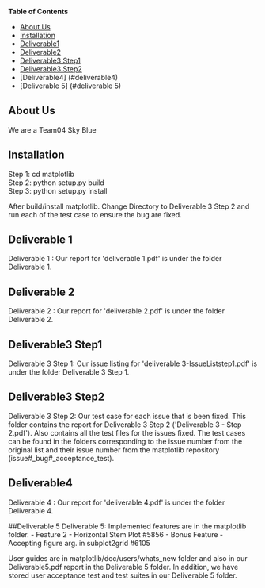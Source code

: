 <!-- DON'T EDIT THIS SECTION, INSTEAD RE-RUN doctoc TO UPDATE -->
**Table of Contents**

- [About Us](#about-us)
- [Installation](#installation)
- [Deliverable1](#deliverable-1)
- [Deliverable2](#deliverable-2)
- [Deliverable3 Step1](#deliverable3-step1)
- [Deliverable3 Step2](#deliverable3-step2)
- [Deliverable4] (#deliverable4)
- [Deliverable 5] (#deliverable 5)

## About Us
We are a Team04 Sky Blue
## Installation
Step 1: cd matplotlib <br />
Step 2: python setup.py build <br />
Step 3: python setup.py install <br />

After build/install matplotlib. Change Directory to Deliverable 3 Step 2 and run each of the test case to ensure the bug are fixed.
## Deliverable 1
Deliverable 1 : Our report for 'deliverable 1.pdf' is under the folder Deliverable 1.

## Deliverable 2
Deliverable 2 : Our report for 'deliverable 2.pdf' is under the folder Deliverable 2.

## Deliverable3 Step1
Deliverable 3 Step 1: Our issue listing for 'deliverable 3-IssueListstep1.pdf' is under the folder Deliverable 3 Step 1. 

## Deliverable3 Step2
Deliverable 3 Step 2: Our test case for each issue that is been fixed. This folder contains the report for Deliverable 3 Step 2 ('Deliverable 3 - Step 2.pdf'). Also contains all the test files for the issues fixed. The test cases can be found in the folders corresponding to the issue number from the original list and their issue number from the matplotlib repository (issue#_bug#_acceptance_test).

## Deliverable4
Deliverable 4 : Our report for 'deliverable 4.pdf' is under the folder Deliverable 4.

##Deliverable 5
Deliverable 5: 
Implemented features are in the matplotlib folder.
    - Feature 2 - Horizontal Stem Plot #5856
    - Bonus Feature - Accepting figure arg. in subplot2grid #6105 

User guides are in matplotlib/doc/users/whats_new folder and also in our Deliverable5.pdf report in the Deliverable 5 folder. 
In addition, we have stored user acceptance test and test suites in our Deliverable 5 folder.
